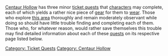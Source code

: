 [Centaur Hollow](:Category:_Centaur_Hollow.md "wikilink") has three
minor [ticket quests](:Category:_Ticket_Quests.md "wikilink") that
[characters](:Category:_Characters.md "wikilink") may complete, each of
which yields a rather nice piece of
[gear](:Category:_Gear.md "wikilink") for them to
[wear](Wear.md "wikilink"). Those who explore [this
area](:Category:_Centaur_Hollow.md "wikilink") thoroughly and remain
moderately observant while doing so should have little trouble finding
and completing each of them. Those who, for whatever reason, would
rather save themselves this trouble may find detailed information about
each of these [quests](:Category:_Ticket_Quests.md "wikilink") on its
respective page listed below.

[Category: Ticket Quests](Category:_Ticket_Quests "wikilink") [Category:
Centaur Hollow](Category:_Centaur_Hollow "wikilink")
